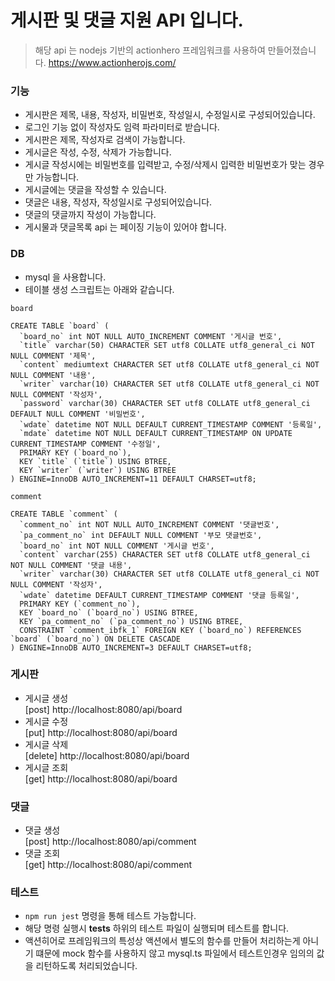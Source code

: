 # 게시판 및 댓글 지원 API 입니다.

> 해당 api 는 nodejs 기반의 actionhero 프레임워크를 사용하여 만들어졌습니다.
> https://www.actionherojs.com/


### 기능
- 게시판은 제목, 내용, 작성자, 비밀번호, 작성일시, 수정일시로 구성되어있습니다.
- 로그인 기능 없이 작성자도 임력 파라미터로 받습니다.
- 게시판은 제목, 작성자로 검색이 가능합니다.
- 게시글은 작성, 수정, 삭제가 가능합니다.
- 게시글 작성시에는 비밀번호를 입력받고, 수정/삭제시 입력한 비밀번호가 맞는 경우만 가능합니다.
- 게시글에는 댓글을 작성할 수 있습니다.
- 댓글은 내용, 작성자, 작성일시로 구성되어있습니다.
- 댓글의 댓글까지 작성이 가능합니다.
- 게시물과 댓글목록 api 는 페이징 기능이 있어야 합니다.

### DB
- mysql 을 사용합니다.
- 테이블 생성 스크립트는 아래와 같습니다.  

`board`
```
CREATE TABLE `board` (
  `board_no` int NOT NULL AUTO_INCREMENT COMMENT '게시글 번호',
  `title` varchar(50) CHARACTER SET utf8 COLLATE utf8_general_ci NOT NULL COMMENT '제목',
  `content` mediumtext CHARACTER SET utf8 COLLATE utf8_general_ci NOT NULL COMMENT '내용',
  `writer` varchar(10) CHARACTER SET utf8 COLLATE utf8_general_ci NOT NULL COMMENT '작성자',
  `password` varchar(30) CHARACTER SET utf8 COLLATE utf8_general_ci DEFAULT NULL COMMENT '비밀번호',
  `wdate` datetime NOT NULL DEFAULT CURRENT_TIMESTAMP COMMENT '등록일',
  `mdate` datetime NOT NULL DEFAULT CURRENT_TIMESTAMP ON UPDATE CURRENT_TIMESTAMP COMMENT '수정일',
  PRIMARY KEY (`board_no`),
  KEY `title` (`title`) USING BTREE,
  KEY `writer` (`writer`) USING BTREE
) ENGINE=InnoDB AUTO_INCREMENT=11 DEFAULT CHARSET=utf8;
```
`comment`
```
CREATE TABLE `comment` (
  `comment_no` int NOT NULL AUTO_INCREMENT COMMENT '댓글번호',
  `pa_comment_no` int DEFAULT NULL COMMENT '부모 댓글번호',
  `board_no` int NOT NULL COMMENT '게시글 번호',
  `content` varchar(255) CHARACTER SET utf8 COLLATE utf8_general_ci NOT NULL COMMENT '댓글 내용',
  `writer` varchar(30) CHARACTER SET utf8 COLLATE utf8_general_ci NOT NULL COMMENT '작성자',
  `wdate` datetime DEFAULT CURRENT_TIMESTAMP COMMENT '댓글 등록일',
  PRIMARY KEY (`comment_no`),
  KEY `board_no` (`board_no`) USING BTREE,
  KEY `pa_comment_no` (`pa_comment_no`) USING BTREE,
  CONSTRAINT `comment_ibfk_1` FOREIGN KEY (`board_no`) REFERENCES `board` (`board_no`) ON DELETE CASCADE
) ENGINE=InnoDB AUTO_INCREMENT=3 DEFAULT CHARSET=utf8;
```


### 게시판
- 게시글 생성  
  [post] http://localhost:8080/api/board
- 게시글 수정  
  [put] http://localhost:8080/api/board
- 게시글 삭제  
  [delete] http://localhost:8080/api/board
- 게시글 조회  
  [get] http://localhost:8080/api/board


### 댓글
- 댓글 생성  
  [post] http://localhost:8080/api/comment
- 댓글 조회  
  [get] http://localhost:8080/api/comment


### 테스트
- `npm run jest` 명령을 통해 테스트 가능합니다.
- 해당 명령 실행시 __tests__ 하위의 테스트 파일이 실행되며 테스트를 합니다.
- 액션히어로 프레임워크의 특성상 액션에서 별도의 함수를 만들어 처리하는게 아니기 떄문에 mock 함수를 사용하지 않고 mysql.ts 파일에서 테스트인경우 임의의 값을 리턴하도록 처리되었습니다.